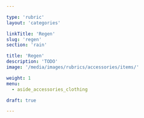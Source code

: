 ```yaml
---

type: 'rubric'
layout: 'categories'

linkTitle: 'Regen'
slug: 'regen'
section: 'rain'

title: 'Regen'
description: 'TODO'
image: '/media/images/rubrics/accessories/items/'

weight: 1
menu:
  - aside_accessories_clothing

draft: true

---
```

